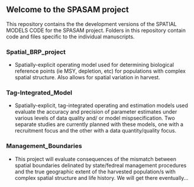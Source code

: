 ## Welcome to the SPASAM project

This repository contains the the development versions of the SPATIAL MODELS CODE for the SPASAM project. Folders in this repository contain code and files specific to the individual manuscripts.

### Spatial_BRP_project 
* Spatially-explicit operating model used for determining biological reference points (ie MSY, depletion, etc) for populations with complex spatial structure. Also allows for spatial variation in harvest.

### Tag-Integrated_Model
* Spatially-explicit, tag-integrated operating and estimation models used evaluate the accuracy and precision of parameter estimates under various levels of data quality and/ or model mispsecification.  Two separate studies are currently planned with these models, one with a recruitment focus and the other with a data quantity/quality focus.

### Management_Boundaries
* This project will evaluate consequences of the mismatch between spatial boundaries delinated by state/fedreal management procedures and the true geographic extent of the harvested population/s with complex spatial structure and life history. We will get there eventually...
